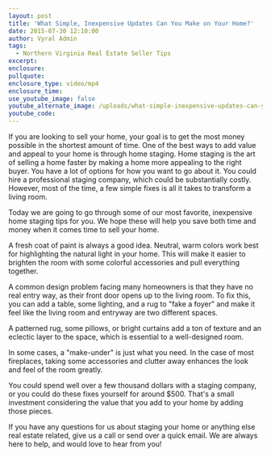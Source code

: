 ```yaml
---
layout: post
title: 'What Simple, Inexpensive Updates Can You Make on Your Home?'
date: 2015-07-30 12:10:00
author: Vyral Admin
tags:
  - Northern Virginia Real Estate Seller Tips
excerpt:
enclosure:
pullquote:
enclosure_type: video/mp4
enclosure_time:
use_youtube_image: false
youtube_alternate_image: /uploads/what-simple-inexpensive-updates-can-you-make-on-your-home.jpg
youtube_code:
---
```



If you are looking to sell your home, your goal is to get the most money possible in the shortest amount of time. One of the best ways to add value and appeal to your home is through home staging. Home staging is the art of selling a home faster by making a home more appealing to the right buyer. You have a lot of options for how you want to go about it. You could hire a professional staging company, which could be substantially costly. However, most of the time, a few simple fixes is all it takes to transform a living room.

Today we are going to go through some of our most favorite, inexpensive home staging tips for you. We hope these will help you save both time and money when it comes time to sell your home.

A fresh coat of paint is always a good idea. Neutral, warm colors work best for highlighting the natural light in your home. This will make it easier to brighten the room with some colorful accessories and pull everything together.

A common design problem facing many homeowners is that they have no real entry way, as their front door opens up to the living room. To fix this, you can add a table, some lighting, and a rug to "fake a foyer" and make it feel like the living room and entryway are two different spaces.

A patterned rug, some pillows, or bright curtains add a ton of texture and an eclectic layer to the space, which is essential to a well-designed room.

In some cases, a "make-under" is just what you need. In the case of most fireplaces, taking some accessories and clutter away enhances the look and feel of the room greatly.

You could spend well over a few thousand dollars with a staging company, or you could do these fixes yourself for around $500. That's a small investment considering the value that you add to your home by adding those pieces.

If you have any questions for us about staging your home or anything else real estate related, give us a call or send over a quick email. We are always here to help, and would love to hear from you!